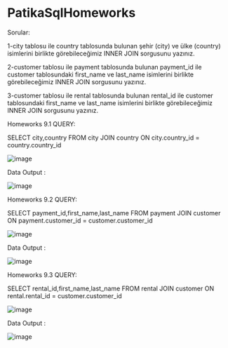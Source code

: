 # PatikaSqlHomeworks

Sorular:

1-city tablosu ile country tablosunda bulunan şehir (city) ve ülke (country) isimlerini birlikte görebileceğimiz INNER JOIN sorgusunu yazınız.

2-customer tablosu ile payment tablosunda bulunan payment_id ile customer tablosundaki first_name ve last_name isimlerini birlikte görebileceğimiz INNER JOIN sorgusunu yazınız.

3-customer tablosu ile rental tablosunda bulunan rental_id ile customer tablosundaki first_name ve last_name isimlerini birlikte görebileceğimiz INNER JOIN sorgusunu yazınız.

Homeworks 9.1
QUERY:

SELECT city,country FROM city
JOIN country ON city.country_id = country.country_id

![image](https://user-images.githubusercontent.com/73027559/150529083-9e519113-ed4f-4d98-96a0-a9625ad85815.png)

Data Output :

![image](https://user-images.githubusercontent.com/73027559/150529115-61578dae-261c-46cb-972a-3c0a8418e9a8.png)

Homeworks 9.2
QUERY:

SELECT payment_id,first_name,last_name FROM payment
JOIN customer ON payment.customer_id = customer.customer_id

![image](https://user-images.githubusercontent.com/73027559/150528731-b2289efb-3fbb-4a2d-a369-f34a49a351c5.png)

Data Output : 

![image](https://user-images.githubusercontent.com/73027559/150528774-a2f3fa31-cc0d-4d35-9216-db804c161dad.png)

Homeworks 9.3
QUERY:

SELECT rental_id,first_name,last_name FROM rental
JOIN customer ON rental.rental_id = customer.customer_id

![image](https://user-images.githubusercontent.com/73027559/150528152-a40a80a9-a82d-4453-b364-1bed0f0b05c5.png)

Data Output : 

![image](https://user-images.githubusercontent.com/73027559/150528213-eb0c9181-bb39-4c80-abae-f52e586998a8.png)
